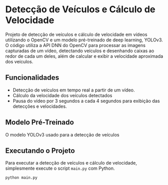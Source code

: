 # Detecção de Veículos e Cálculo de Velocidade

Projeto de detecção de veículos e cálculo de velocidade em vídeos utilizando o OpenCV e um modelo pré-treinado de deep learning, YOLOv3. O código utiliza a API DNN do OpenCV para processar as imagens capturadas de um vídeo, detectando veículos e desenhando caixas ao redor de cada um deles, além de calcular e exibir a velocidade aproximada dos veículos.

## Funcionalidades

- Detecção de veículos em tempo real a partir de um vídeo.
- Cálculo da velocidade dos veículos detectados
- Pausa do vídeo por 3 segundos a cada 4 segundos para exibição das detecções e velocidades.

## Modelo Pré-Treinado

O modelo YOLOv3 usado para a detecção de veículos


## Executando o Projeto

Para executar a detecção de veículos e cálculo de velocidade, simplesmente execute o script `main.py` com Python.

```bash
python main.py
```
